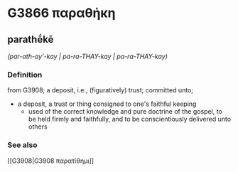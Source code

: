 # G3866 παραθήκη

## parathḗkē

_(par-ath-ay'-kay | pa-ra-THAY-kay | pa-ra-THAY-kay)_

### Definition

from G3908; a deposit, i.e., (figuratively) trust; committed unto; 

- a deposit, a trust or thing consigned to one's faithful keeping
  - used of the correct knowledge and pure doctrine of the gospel, to be held firmly and faithfully, and to be conscientiously delivered unto others

### See also

[[G3908|G3908 παρατίθημι]]
